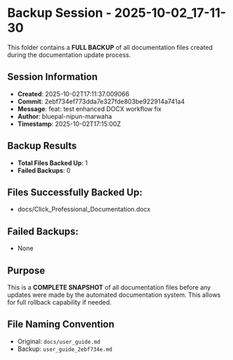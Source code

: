# Backup Session - 2025-10-02_17-11-30

This folder contains a **FULL BACKUP** of all documentation files created during the documentation update process.

## Session Information
- **Created**: 2025-10-02T17:11:37.009066
- **Commit**: 2ebf734ef773dda7e327fde803be922914a741a4
- **Message**: feat: test enhanced DOCX workflow fix
- **Author**: bluepal-nipun-marwaha
- **Timestamp**: 2025-10-02T17:15:00Z

## Backup Results
- **Total Files Backed Up**: 1
- **Failed Backups**: 0

## Files Successfully Backed Up:
- docs/Click_Professional_Documentation.docx

## Failed Backups:
- None

## Purpose
This is a **COMPLETE SNAPSHOT** of all documentation files before any updates were made by the automated documentation system. This allows for full rollback capability if needed.

## File Naming Convention
- Original: `docs/user_guide.md`
- Backup: `user_guide_2ebf734e.md`
